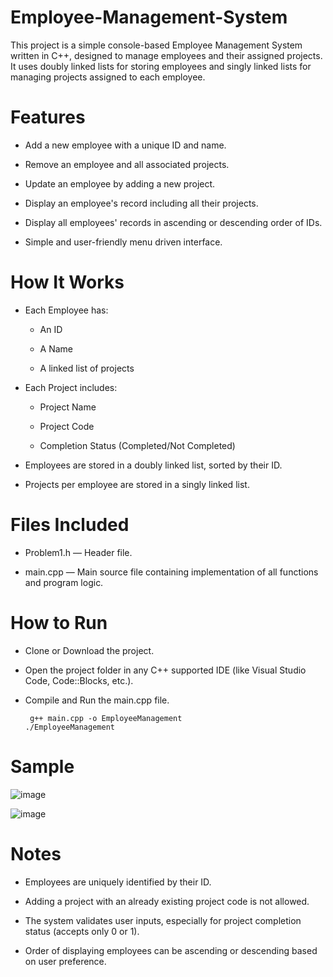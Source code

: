 # Employee-Management-System

This project is a simple console-based Employee Management System written in C++, designed to manage employees and their assigned projects. It uses doubly linked lists for storing employees and singly linked lists for managing projects assigned to each employee.

# Features

* Add a new employee with a unique ID and name.

* Remove an employee and all associated projects.

* Update an employee by adding a new project.

* Display an employee's record including all their projects.

* Display all employees' records in ascending or descending order of IDs.

* Simple and user-friendly menu driven interface.

# How It Works

* Each Employee has:

    * An ID

    * A Name

    * A linked list of projects

* Each Project includes:

    * Project Name

    * Project Code

    * Completion Status (Completed/Not Completed)

* Employees are stored in a doubly linked list, sorted by their ID.

* Projects per employee are stored in a singly linked list.

# Files Included

* Problem1.h — Header file.

* main.cpp — Main source file containing implementation of all functions and program logic.

# How to Run

* Clone or Download the project.

* Open the project folder in any C++ supported IDE (like Visual Studio Code, Code::Blocks, etc.).

* Compile and Run the main.cpp file.
  
       g++ main.cpp -o EmployeeManagement
      ./EmployeeManagement
  
# Sample

![image](https://github.com/user-attachments/assets/4803e60c-b883-4cc4-9ee3-4404a5ad7f32)

![image](https://github.com/user-attachments/assets/57b64ea7-4179-452f-b626-711b2a16de4b)


# Notes

* Employees are uniquely identified by their ID.

* Adding a project with an already existing project code is not allowed.

* The system validates user inputs, especially for project completion status (accepts only 0 or 1).

* Order of displaying employees can be ascending or descending based on user preference.
